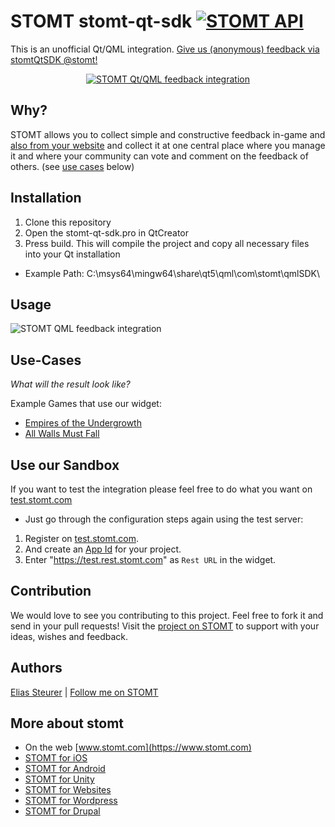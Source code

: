 # STOMT stomt-qt-sdk [![STOMT API](https://img.shields.io/badge/stomt-v2.10.X-brightgreen.png)](https://rest.stomt.com/)

This is an unofficial Qt/QML integration. [Give us (anonymous) feedback via stomtQtSDK @stomt!](https://www.stomt.com/stomtqtsdk)

<p align="center">
  <a href="https://www.stomt.com/stomtqtsdk">
    <img alt="STOMT Qt/QML feedback integration" src="https://i.imgur.com/j14uP6G.png" />
  </a>
</p>

## Why?

STOMT allows you to collect simple and constructive feedback in-game and [also from your website](https://stomt.co/web) and collect it at one central place where you manage it and where your community can vote and comment on the feedback of others. (see [use cases](#use-cases) below)

## Installation

1. Clone this repository
2. Open the stomt-qt-sdk.pro in QtCreator
3. Press build. This will compile the project and copy all necessary files into your Qt installation 
 * Example Path: C:\msys64\mingw64\share\qt5\qml\com\stomt\qmlSDK\
 
 ## Usage
  <img alt="STOMT QML feedback integration" src="https://i.imgur.com/92o12rN.png" />


## Use-Cases

_What will the result look like?_

Example Games that use our widget:

* [Empires of the Undergrowth](https://www.stomt.com/empires-of-the-undergrowth)
* [All Walls Must Fall](https://www.stomt.com/AWMF)

## Use our Sandbox

If you want to test the integration please feel free to do what you want on [test.stomt.com](https://test.stomt.com/)

* Just go through the configuration steps again using the test server:

1. Register on [test.stomt.com](https://test.stomt.com/signup/game).
2. And create an [App Id](https://test.stomt.com/integrate) for your project.
3. Enter "https://test.rest.stomt.com" as `Rest URL` in the widget.

## Contribution

We would love to see you contributing to this project. Feel free to fork it and send in your pull requests! Visit the [project on STOMT](https://www.stomt.com/stomt-unreal-engine-plugin) to support with your ideas, wishes and feedback.


## Authors

[Elias Steurer](https://github.com/kelteseth) | [Follow me on STOMT](https://www.stomt.com/kelteseth)


## More about stomt

* On the web [www.stomt.com](https://www.stomt.com)
* [STOMT for iOS](http://stomt.co/ios)
* [STOMT for Android](http://stomt.co/android)
* [STOMT for Unity](http://stomt.co/unity)
* [STOMT for Websites](http://stomt.co/web)
* [STOMT for Wordpress](http://stomt.co/wordpress)
* [STOMT for Drupal](http://stomt.co/drupal)

